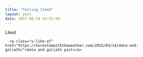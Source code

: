 ```yaml
---
title: "Testing like6"
layout: post
date: 2017-08-24 19:51:59
---
```

<div class="h-entry">
  <p class="p-name">
    Liked
    
      <a class="u-like-of" href="https://herestomwiththeweather.com/2015/03/14/data-and-goliath/">data and goliath post</a>
    
  </p>
</div>
